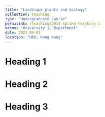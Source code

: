 ```yaml
---
title: "Landscape plants and ecology"
collection: teaching
type: "Undergraduate course"
permalink: /teaching/2014-spring-teaching-1
venue: "University 1, Department"
date: 2021-09-01
location: "HKU, Hong Kong"
---
```


Heading 1
======

Heading 2
======

Heading 3
======

